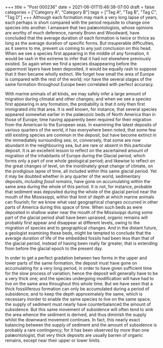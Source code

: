 +++
title = "Post 000236"
date = 2021-06-01T15:46:38-07:00
draft = false
categories = ["Category A", "Category B"]
tags = ["Tag A", "Tag B", "Tag C", "Tag D"]
+++
Although each formation may mark a very long lapse of years, each perhaps is short compared with the period requisite to change one species into another. I amaware that two palæontologists, whose opinions are worthy of much deference, namely Bronn and Woodward, have concluded that the average duration of each formation is twice or thrice as long as the average duration of specific forms. But insuperable difficulties, as it seems to me, prevent us coming to any just conclusion on this head. When we see a species first appearing in the middle of any formation, it would be rash in the extreme to infer that it had not elsewhere previously existed. So again when we find a species disappearing before the uppermost layers have been deposited, it would be equally rash to suppose that it then became wholly extinct. We forget how small the area of Europe is compared with the rest of the world; nor have the several stages of the same formation throughout Europe been correlated with perfect accuracy.

With marine animals of all kinds, we may safely infer a large amount of migration during climatal and other changes; and when we see a species first appearing in any formation, the probability is that it only then first immigrated into that area. It is well known, for instance, that several species appeared somewhat earlier in the palæozoic beds of North America than in those of Europe; time having apparently been required for their migration from the American to the European seas. In examining the latest deposits of various quarters of the world, it has everywhere been noted, that some few still existing species are common in the deposit, but have become extinct in the immediately surrounding sea; or, conversely, that some are now abundant in the neighbouring sea, but are rare or absent in this particular deposit. It is an excellent lesson to reflect on the ascertained amount of migration of the inhabitants of Europe during the Glacial period, which forms only a part of one whole geological period; and likewise to reflect on the great changes of level, on the inordinately great change of climate, on the prodigious lapse of time, all included within this same glacial period. Yet it may be doubted whether in any quarter of the world, sedimentary deposits, _including fossil remains_, have gone on accumulating within the same area during the whole of this period. It is not, for instance, probable that sediment was deposited during the whole of the glacial period near the mouth of the Mississippi, within that limit of depth at which marine animals can flourish; for we know what vast geographical changes occurred in other parts of America during this space of time. When such beds as were deposited in shallow water near the mouth of the Mississippi during some part of the glacial period shall have been upraised, organic remains will probably first appear and disappear at different levels, owing to the migration of species and to geographical changes. And in the distant future, a geologist examining these beds, might be tempted to conclude that the average duration of life of the embedded fossils had been less than that of the glacial period, instead of having been really far greater, that is extending from before the glacial epoch to the present day.

In order to get a perfect gradation between two forms in the upper and lower parts of the same formation, the deposit must have gone on accumulating for a very long period, in order to have given sufficient time for the slow process of variation; hence the deposit will generally have to be a very thick one; and the species undergoing modification will have had to live on the same area throughout this whole time. But we have seen that a thick fossiliferous formation can only be accumulated during a period of subsidence; and to keep the depth approximately the same, which is necessary inorder to enable the same species to live on the same space, the supply of sediment must nearly have counterbalanced the amount of subsidence. But this same movement of subsidence will often tend to sink the area whence the sediment is derived, and thus diminish the supply whilst the downward movement continues. In fact, this nearly exact balancing between the supply of sediment and the amount of subsidence is probably a rare contingency; for it has been observed by more than one palæontologist, that very thick deposits are usually barren of organic remains, except near their upper or lower limits.
